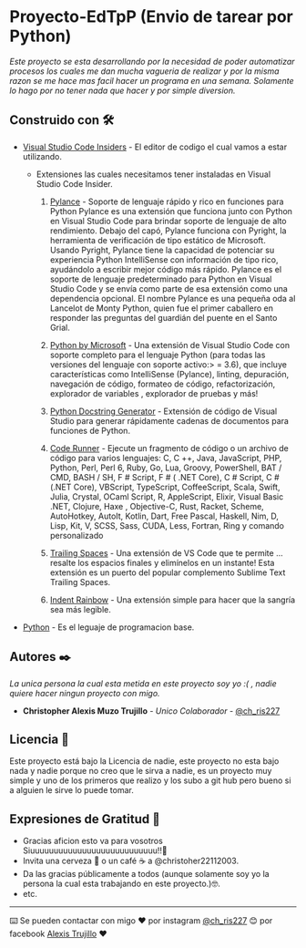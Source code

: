 # Proyecto-EdTpP (Envio de tarear por Python)

_Este proyecto se esta desarrollando por la necesidad de poder automatizar procesos los cuales me dan mucha vagueria de realizar y por la misma razon se me hace mas facil 
hacer un programa en una semana. Solamente lo hago por no tener nada que hacer y por simple diversion._

## Construido con 🛠️

* [Visual Studio Code Insiders](https://code.visualstudio.com/insiders/) - El editor de codigo el cual vamos a estar utilizando.

  * Extensiones las cuales necesitamos tener instaladas en Visual Studio Code Insider.
  
    1. [Pylance](https://marketplace.visualstudio.com/items?itemName=ms-python.vscode-pylance) - Soporte de lenguaje rápido y rico en funciones para Python Pylance es una extensión que funciona junto con Python en Visual Studio Code para brindar soporte de lenguaje de alto rendimiento. Debajo del capó, Pylance funciona con Pyright, la herramienta de verificación de tipo estático de Microsoft. Usando Pyright, Pylance tiene la capacidad de potenciar su experiencia Python IntelliSense con información de tipo rico, ayudándolo a escribir mejor código más rápido. Pylance es el soporte de lenguaje predeterminado para Python en Visual Studio Code y se envía como parte de esa extensión como una dependencia opcional. El nombre Pylance es una pequeña oda al Lancelot de Monty Python, quien fue el primer caballero en responder las preguntas del guardián del puente en el Santo Grial.
    
    2. [Python by Microsoft](https://marketplace.visualstudio.com/items?itemName=ms-python.python) -  Una extensión de Visual Studio Code con soporte completo para el lenguaje Python (para todas las versiones del lenguaje con soporte activo:> = 3.6), que incluye características como IntelliSense (Pylance), linting, depuración, navegación de código, formateo de código, refactorización, explorador de variables , explorador de pruebas y más!
    
    3. [Python Docstring Generator](https://marketplace.visualstudio.com/items?itemName=njpwerner.autodocstring) - Extensión de código de Visual Studio para generar rápidamente cadenas de documentos para funciones de Python.
    
    4. [Code Runner](https://marketplace.visualstudio.com/items?itemName=formulahendry.code-runner) - Ejecute un fragmento de código o un archivo de código para varios lenguajes: C, C ++, Java, JavaScript, PHP, Python, Perl, Perl 6, Ruby, Go, Lua, Groovy, PowerShell, BAT / CMD, BASH / SH, F # Script, F # ( .NET Core), C # Script, C # (.NET Core), VBScript, TypeScript, CoffeeScript, Scala, Swift, Julia, Crystal, OCaml Script, R, AppleScript, Elixir, Visual Basic .NET, Clojure, Haxe , Objective-C, Rust, Racket, Scheme, AutoHotkey, AutoIt, Kotlin, Dart, Free Pascal, Haskell, Nim, D, Lisp, Kit, V, SCSS, Sass, CUDA, Less, Fortran, Ring y comando personalizado
    
    5. [Trailing Spaces](https://marketplace.visualstudio.com/items?itemName=shardulm94.trailing-spaces) - Una extensión de VS Code que te permite ... resalte los espacios finales y elimínelos en un instante! Esta extensión es un puerto del popular complemento Sublime Text Trailing Spaces.
    
    6. [Indent Rainbow](https://marketplace.visualstudio.com/items?itemName=oderwat.indent-rainbow) - Una extensión simple para hacer que la sangría sea más legible.
    
* [Python](https://www.python.org/) - Es el leguaje de programacion base.

## Autores ✒️

_La unica persona la cual esta metida en este proyecto soy yo :( , nadie quiere hacer ningun proyecto con migo._

* **Christopher Alexis Muzo Trujillo** - *Unico Colaborador* - [@ch_ris227](https://www.instagram.com/ch_ris227/)

## Licencia 📄

Este proyecto está bajo la Licencia de nadie, este proyecto no esta bajo nada y nadie porque no creo que le sirva a nadie, es un proyecto muy simple y uno de los primeros que realizo y los subo a git hub pero bueno si a alguien le sirve lo puede tomar.

## Expresiones de Gratitud 🎁

* Gracias aficion esto va para vosotros Siuuuuuuuuuuuuuuuuuuuuuuuuuuu!!📢
* Invita una cerveza 🍺 o un café ☕ a @christoher22112003. 
* Da las gracias públicamente a todos (aunque solamente soy yo la persona la cual esta trabajando en este proyecto.)🤓.
* etc.



---
⌨️ Se pueden contactar con migo ❤️ por instagram [@ch_ris227](https://www.instagram.com/ch_ris227/) 😊 por facebook [Alexis Trujillo](https://www.facebook.com/christopher.alexis.39589) ❤️
